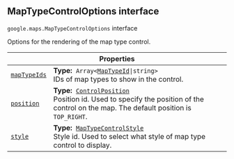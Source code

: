 
<h2 id="MapTypeControlOptions">MapTypeControlOptions interface</h2>
<p>
<code><span itemprop="path">google.maps</span>.<span itemprop="name">MapTypeControlOptions</span></code>
interface
</p>
<p>Options for the rendering of the map type control.</p>
<div class="devsite-table-wrapper"><table class="properties responsive" summary="interface MapTypeControlOptions - Properties">
<thead>
<tr><th colspan="2">Properties</th>
</tr></thead>
<tbody>
<tr id="MapTypeControlOptions.mapTypeIds">
<td itemprop="property"><code><a class="secret-link" href="#MapTypeControlOptions.mapTypeIds"><span>mapTypeIds</span></a></code></td>
<td><div><strong>Type:</strong>&nbsp; <code>Array&lt;<a href="MapTypeId.md">MapTypeId</a>|string&gt;</code></div>
<div class="desc">IDs of map types to show in the control.</div></td>
</tr>
<tr id="MapTypeControlOptions.position">
<td itemprop="property"><code><a class="secret-link" href="#MapTypeControlOptions.position"><span>position</span></a></code></td>
<td><div><strong>Type:</strong>&nbsp; <code><a href="ControlPosition.md">ControlPosition</a></code></div>
<div class="desc">Position id. Used to specify the position of the control on the map. The default position is <code>TOP_RIGHT</code>.</div></td>
</tr>
<tr id="MapTypeControlOptions.style">
<td itemprop="property"><code><a class="secret-link" href="#MapTypeControlOptions.style"><span>style</span></a></code></td>
<td><div><strong>Type:</strong>&nbsp; <code><a href="MapTypeControlStyle.md">MapTypeControlStyle</a></code></div>
<div class="desc">Style id. Used to select what style of map type control to display.</div></td>
</tr>
</tbody>
</table></div>
<script src="replace_links.js"></script>
